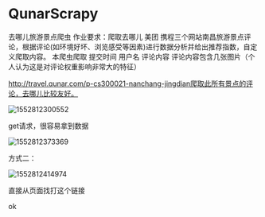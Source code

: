 # QunarScrapy

去哪儿旅游景点爬虫
作业要求：爬取去哪儿 美团 携程三个网站南昌旅游景点评论，根据评论(如环境好坏、浏览感受等因素)进行数据分析并给出推荐指数，自定义爬取内容。
本爬虫爬取 提交时间 用户名 评论内容 评论内容包含几张图片（个人认为这是对评论权重影响非常大的特征）



http://travel.qunar.com/p-cs300021-nanchang-jingdian爬取此所有景点的评论，去哪儿比较友好。

![1552812300552](C:\Users\32692\AppData\Local\Temp\1552812300552.png)

get请求，很容易拿到数据 

![1552812373369](C:\Users\32692\AppData\Local\Temp\1552812373369.png)



方式二：

![1552812414974](C:\Users\32692\AppData\Local\Temp\1552812414974.png)

直接从页面找打这个链接 



ok